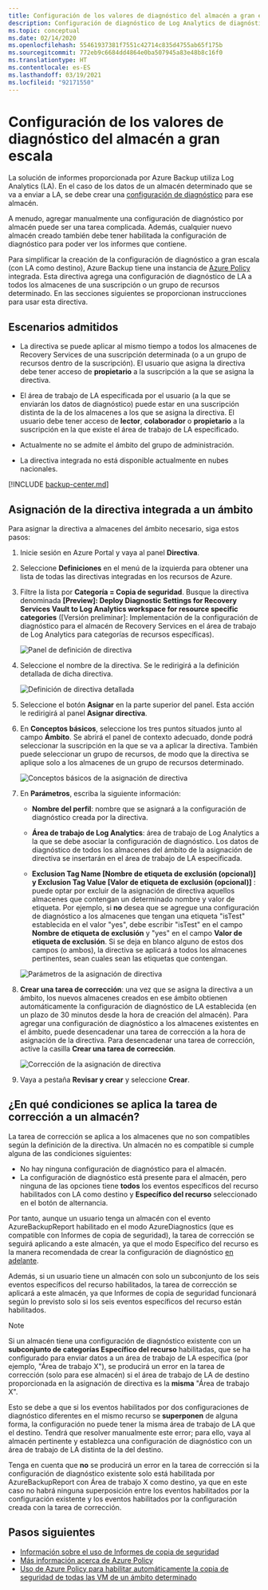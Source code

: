```yaml
---
title: Configuración de los valores de diagnóstico del almacén a gran escala
description: Configuración de diagnóstico de Log Analytics de diagnóstico para todos los almacenes de un ámbito determinado mediante Azure Policy
ms.topic: conceptual
ms.date: 02/14/2020
ms.openlocfilehash: 55461937381f7551c42714c835d4755ab65f175b
ms.sourcegitcommit: 772eb9c6684dd4864e0ba507945a83e48b8c16f0
ms.translationtype: HT
ms.contentlocale: es-ES
ms.lasthandoff: 03/19/2021
ms.locfileid: "92171550"
---
```

# <a name="configure-vault-diagnostics-settings-at-scale"></a>Configuración de los valores de diagnóstico del almacén a gran escala

La solución de informes proporcionada por Azure Backup utiliza Log Analytics (LA). En el caso de los datos de un almacén determinado que se va a enviar a LA, se debe crear una [configuración de diagnóstico](./backup-azure-diagnostic-events.md) para ese almacén.

A menudo, agregar manualmente una configuración de diagnóstico por almacén puede ser una tarea complicada. Además, cualquier nuevo almacén creado también debe tener habilitada la configuración de diagnóstico para poder ver los informes que contiene.

Para simplificar la creación de la configuración de diagnóstico a gran escala (con LA como destino), Azure Backup tiene una instancia de [Azure Policy](../governance/policy/index.yml) integrada. Esta directiva agrega una configuración de diagnóstico de LA a todos los almacenes de una suscripción o un grupo de recursos determinado. En las secciones siguientes se proporcionan instrucciones para usar esta directiva.

## <a name="supported-scenarios"></a>Escenarios admitidos

* La directiva se puede aplicar al mismo tiempo a todos los almacenes de Recovery Services de una suscripción determinada (o a un grupo de recursos dentro de la suscripción). El usuario que asigna la directiva debe tener acceso de **propietario** a la suscripción a la que se asigna la directiva.

* El área de trabajo de LA especificada por el usuario (a la que se enviarán los datos de diagnóstico) puede estar en una suscripción distinta de la de los almacenes a los que se asigna la directiva. El usuario debe tener acceso de **lector**, **colaborador** o **propietario** a la suscripción en la que existe el área de trabajo de LA especificado.

* Actualmente no se admite el ámbito del grupo de administración.

* La directiva integrada no está disponible actualmente en nubes nacionales.

[!INCLUDE [backup-center.md](../../includes/backup-center.md)]

## <a name="assigning-the-built-in-policy-to-a-scope"></a>Asignación de la directiva integrada a un ámbito

Para asignar la directiva a almacenes del ámbito necesario, siga estos pasos:

1. Inicie sesión en Azure Portal y vaya al panel **Directiva**.
2. Seleccione **Definiciones** en el menú de la izquierda para obtener una lista de todas las directivas integradas en los recursos de Azure.
3. Filtre la lista por **Categoría = Copia de seguridad**. Busque la directiva denominada **[Preview]: Deploy Diagnostic Settings for Recovery Services Vault to Log Analytics workspace for resource specific categories** ([Versión preliminar]: Implementación de la configuración de diagnóstico para el almacén de Recovery Services en el área de trabajo de Log Analytics para categorías de recursos específicas).

    ![Panel de definición de directiva](./media/backup-azure-policy-configure-diagnostics/policy-definition-blade.png)

4. Seleccione el nombre de la directiva. Se le redirigirá a la definición detallada de dicha directiva.

    ![Definición de directiva detallada](./media/backup-azure-policy-configure-diagnostics/detailed-policy-definition.png)

5. Seleccione el botón **Asignar** en la parte superior del panel. Esta acción le redirigirá al panel **Asignar directiva**.

6. En **Conceptos básicos**, seleccione los tres puntos situados junto al campo **Ámbito**. Se abrirá el panel de contexto adecuado, donde podrá seleccionar la suscripción en la que se va a aplicar la directiva. También puede seleccionar un grupo de recursos, de modo que la directiva se aplique solo a los almacenes de un grupo de recursos determinado.

    ![Conceptos básicos de la asignación de directiva](./media/backup-azure-policy-configure-diagnostics/policy-assignment-basics.png)

7. En **Parámetros**, escriba la siguiente información:

    * **Nombre del perfil**: nombre que se asignará a la configuración de diagnóstico creada por la directiva.
    * **Área de trabajo de Log Analytics**: área de trabajo de Log Analytics a la que se debe asociar la configuración de diagnóstico. Los datos de diagnóstico de todos los almacenes del ámbito de la asignación de directiva se insertarán en el área de trabajo de LA especificada.

    * **Exclusion Tag Name [Nombre de etiqueta de exclusión (opcional)] y Exclusion Tag Value [Valor de etiqueta de exclusión (opcional)]** : puede optar por excluir de la asignación de directiva aquellos almacenes que contengan un determinado nombre y valor de etiqueta. Por ejemplo, si **no** desea que se agregue una configuración de diagnóstico a los almacenes que tengan una etiqueta "isTest" establecida en el valor "yes", debe escribir "isTest" en el campo **Nombre de etiqueta de exclusión** y "yes" en el campo **Valor de etiqueta de exclusión**. Si se deja en blanco alguno de estos dos campos (o ambos), la directiva se aplicará a todos los almacenes pertinentes, sean cuales sean las etiquetas que contengan.

    ![Parámetros de la asignación de directiva](./media/backup-azure-policy-configure-diagnostics/policy-assignment-parameters.png)

8. **Crear una tarea de corrección**: una vez que se asigna la directiva a un ámbito, los nuevos almacenes creados en ese ámbito obtienen automáticamente la configuración de diagnóstico de LA establecida (en un plazo de 30 minutos desde la hora de creación del almacén). Para agregar una configuración de diagnóstico a los almacenes existentes en el ámbito, puede desencadenar una tarea de corrección a la hora de asignación de la directiva. Para desencadenar una tarea de corrección, active la casilla **Crear una tarea de corrección**.

    ![Corrección de la asignación de directiva](./media/backup-azure-policy-configure-diagnostics/policy-assignment-remediation.png)

9. Vaya a pestaña **Revisar y crear** y seleccione **Crear**.

## <a name="under-what-conditions-will-the-remediation-task-apply-to-a-vault"></a>¿En qué condiciones se aplica la tarea de corrección a un almacén?

La tarea de corrección se aplica a los almacenes que no son compatibles según la definición de la directiva. Un almacén no es compatible si cumple alguna de las condiciones siguientes:

* No hay ninguna configuración de diagnóstico para el almacén.
* La configuración de diagnóstico está presente para el almacén, pero ninguna de las opciones tiene **todos** los eventos específicos del recurso habilitados con LA como destino y **Específico del recurso** seleccionado en el botón de alternancia.

Por tanto, aunque un usuario tenga un almacén con el evento AzureBackupReport habilitado en el modo AzureDiagnostics (que es compatible con Informes de copia de seguridad), la tarea de corrección se seguirá aplicando a este almacén, ya que el modo Específico del recurso es la manera recomendada de crear la configuración de diagnóstico [en adelante](./backup-azure-diagnostic-events.md#legacy-event).

Además, si un usuario tiene un almacén con solo un subconjunto de los seis eventos específicos del recurso habilitados, la tarea de corrección se aplicará a este almacén, ya que Informes de copia de seguridad funcionará según lo previsto solo si los seis eventos específicos del recurso están habilitados.

> [!NOTE]
>
> Si un almacén tiene una configuración de diagnóstico existente con un **subconjunto de categorías Específico del recurso** habilitadas, que se ha configurado para enviar datos a un área de trabajo de LA específica (por ejemplo, "Área de trabajo X"), se producirá un error en la tarea de corrección (solo para ese almacén) si el área de trabajo de LA de destino proporcionada en la asignación de directiva es la **misma** "Área de trabajo X".
>
>Esto se debe a que si los eventos habilitados por dos configuraciones de diagnóstico diferentes en el mismo recurso se **superponen** de alguna forma, la configuración no puede tener la misma área de trabajo de LA que el destino. Tendrá que resolver manualmente este error; para ello, vaya al almacén pertinente y establezca una configuración de diagnóstico con un área de trabajo de LA distinta de la del destino.
>
> Tenga en cuenta que **no** se producirá un error en la tarea de corrección si la configuración de diagnóstico existente solo está habilitada por AzureBackupReport con Área de trabajo X como destino, ya que en este caso no habrá ninguna superposición entre los eventos habilitados por la configuración existente y los eventos habilitados por la configuración creada con la tarea de corrección.

## <a name="next-steps"></a>Pasos siguientes

* [Información sobre el uso de Informes de copia de seguridad](./configure-reports.md)
* [Más información acerca de Azure Policy](../governance/policy/index.yml)
* [Uso de Azure Policy para habilitar automáticamente la copia de seguridad de todas las VM de un ámbito determinado](./backup-azure-auto-enable-backup.md)
